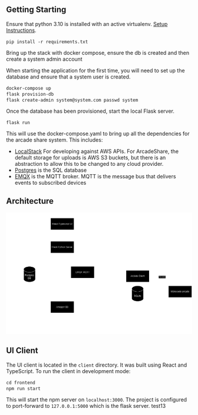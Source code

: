 ## Getting Starting

Ensure that python 3.10 is installed with an active
virtualenv. [Setup Instructions](https://docs.python.org/3/library/venv.html).

```shell
pip install -r requirements.txt
```

Bring up the stack with docker compose, ensure the db is created and then create a system admin account

When starting the application for the first time, you will need to set up the database and ensure that a system user is
created.

```shell
docker-compose up
flask provision-db
flask create-admin system@system.com passwd system
```

Once the database has been provisioned, start the local Flask server.

```shell
flask run
```

This will use the docker-compose.yaml to bring up all the dependencies for the arcade share system. This includes:

- [LocalStack](https://www.localstack.cloud/) For developing against AWS APIs. For ArcadeShare, the default storage for
  uploads is AWS S3 buckets, but there is an abstraction to allow this to be changed to any cloud provider.
- [Postgres](https://www.postgresql.org/) is the SQL database
- [EMQX](https://www.emqx.io/) is the MQTT broker. MQTT is the message bus that delivers events to subscribed
  devices

## Architecture

![Architecture](./images/ArcadeShare.drawio.png)

## UI Client

The UI client is located in the `client` directory. It was built using React and TypeScript. To run the client in
development mode:

```shell
cd frontend
npm run start
```

This will start the npm server on `localhost:3000`. The project is configured to port-forward to `127.0.0.1:5000` which
is the flask server. test13


